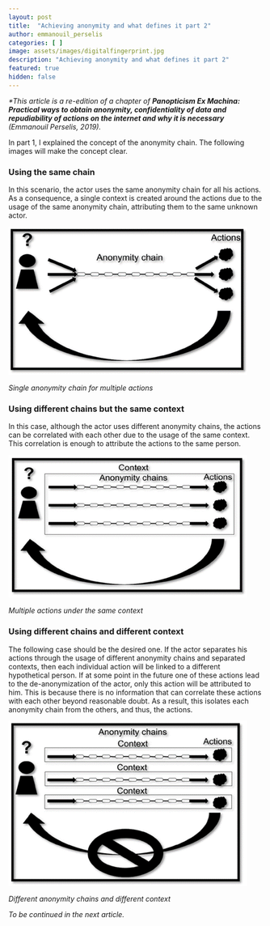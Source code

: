 ```yaml
---
layout: post
title:  "Achieving anonymity and what defines it part 2"
author: emmanouil_perselis
categories: [ ]
image: assets/images/digitalfingerprint.jpg
description: "Achieving anonymity and what defines it part 2"
featured: true
hidden: false
---
```


*\*This article is a re-edition of a chapter of **Panopticism Ex Machina: Practical ways to obtain anonymity, confidentiality of data and repudiability of actions on the internet and why it is necessary** (Emmanouil Perselis, 2019).*

In part 1, I explained the concept of the anonymity chain. The following images will make the concept clear.

### Using the same chain

In this scenario, the actor uses the same anonymity chain for all his actions. As a consequence, a single context is created around the actions due to the usage of the same anonymity chain, attributing them to the same unknown actor.

![Single anonymity chain for multiple actions](../assets/images/Posts/AchievingAnonimity/Picture1.png)
 
*Single anonymity chain for multiple actions*

### Using different chains but the same context

In this case, although the actor uses different anonymity chains, the actions can be correlated with each other due to the usage of the same context. This correlation is enough to attribute the actions to the same person.

![Multiple actions under the same context](../assets/images/Posts/AchievingAnonimity/Picture2.png)
 
*Multiple actions under the same context*

### Using different chains and different context

The following case should be the desired one. If the actor separates his actions through the usage of different anonymity chains and separated contexts, then each individual action will be linked to a different hypothetical person. If at some point in the future one of these actions lead to the de-anonymization of the actor, only this action will be attributed to him. This is because there is no information that can correlate these actions with each other beyond reasonable doubt. As a result, this isolates each anonymity chain from the others, and thus, the actions.

![Different anonymity chains and different context](../assets/images/Posts/AchievingAnonimity/Picture3.png)
 
*Different anonymity chains and different context*



*To be continued in the next article.*